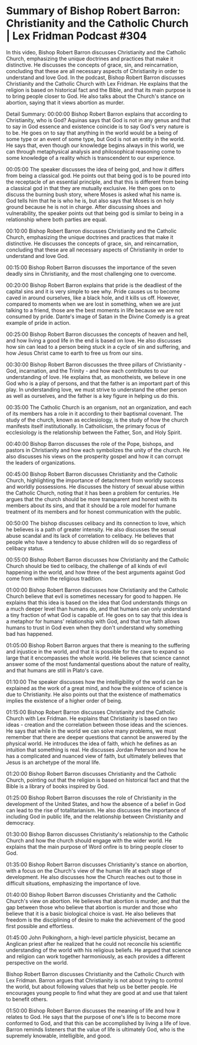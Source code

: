 # Summary of Bishop Robert Barron: Christianity and the Catholic Church | Lex Fridman Podcast #304

In this video, Bishop Robert Barron discusses Christianity and the Catholic Church, emphasizing the unique doctrines and practices that make it distinctive. He discusses the concepts of grace, sin, and reincarnation, concluding that these are all necessary aspects of Christianity in order to understand and love God.
In the podcast, Bishop Robert Barron discusses Christianity and the Catholic Church with Lex Fridman. He explains that the religion is based on historical fact and the Bible, and that its main purpose is to bring people closer to God. He also talks about the Church's stance on abortion, saying that it views abortion as murder.

Detail Summary: 
00:00:00
Bishop Robert Barron explains that according to Christianity, who is God? Aquinas says that God is not in any genus and that to say in God essence and existence coincide is to say God's very nature is to be. He goes on to say that anything in the world would be a being of some type or an event of some type, but God is not an entity in the world. He says that, even though our knowledge begins always in this world, we can through metaphysical analysis and philosophical reasoning come to some knowledge of a reality which is transcendent to our experience.

00:05:00
The speaker discusses the idea of being god, and how it differs from being a classical god. He points out that being god is to be poured into the receptacle of an essential principle, and that this is different from being a classical god in that they are mutually exclusive. He then goes on to discuss the burning bush story, where Moses is asked what his name is. God tells him that he is who he is, but also says that Moses is on holy ground because he is not in charge. After discussing shoes and vulnerability, the speaker points out that being god is similar to being in a relationship where both parties are equal.

00:10:00
Bishop Robert Barron discusses Christianity and the Catholic Church, emphasizing the unique doctrines and practices that make it distinctive. He discusses the concepts of grace, sin, and reincarnation, concluding that these are all necessary aspects of Christianity in order to understand and love God.

00:15:00
Bishop Robert Barron discusses the importance of the seven deadly sins in Christianity, and the most challenging one to overcome.

00:20:00
Bishop Robert Barron explains that pride is the deadliest of the capital sins and it is very simple to see why. Pride causes us to become caved in around ourselves, like a black hole, and it kills us off. However, compared to moments when we are lost in something, when we are just talking to a friend, those are the best moments in life because we are not consumed by pride. Dante's image of Satan in the Divine Comedy is a great example of pride in action.

00:25:00
Bishop Robert Barron discusses the concepts of heaven and hell, and how living a good life in the end is based on love. He also discusses how sin can lead to a person being stuck in a cycle of sin and suffering, and how Jesus Christ came to earth to free us from our sins.

00:30:00
Bishop Robert Barron discusses the three pillars of Christianity - God, incarnation, and the Trinity - and how each contributes to our understanding of love. He explains that, as monotheists, we believe in one God who is a play of persons, and that the father is an important part of this play. In understanding love, we must strive to understand the other person as well as ourselves, and the father is a key figure in helping us do this.

00:35:00
The Catholic Church is an organism, not an organization, and each of its members has a role in it according to their baptismal covenant. The study of the church, known as ecclesiology, is the study of how the church manifests itself institutionally. In Catholicism, the primary focus of ecclesiology is the relationship between the Father, Son, and Holy Spirit.

00:40:00
Bishop Barron discusses the role of the Pope, bishops, and pastors in Christianity and how each symbolizes the unity of the church. He also discusses his views on the prosperity gospel and how it can corrupt the leaders of organizations.

00:45:00
Bishop Robert Barron discusses Christianity and the Catholic Church, highlighting the importance of detachment from worldly success and worldly possessions. He discusses the history of sexual abuse within the Catholic Church, noting that it has been a problem for centuries. He argues that the church should be more transparent and honest with its members about its sins, and that it should be a role model for humane treatment of its members and for honest communication with the public.

00:50:00
The bishop discusses celibacy and its connection to love, which he believes is a path of greater intensity. He also discusses the sexual abuse scandal and its lack of correlation to celibacy. He believes that people who have a tendency to abuse children will do so regardless of celibacy status.

00:55:00
Bishop Robert Barron discusses how Christianity and the Catholic Church should be tied to celibacy, the challenge of all kinds of evil happening in the world, and how three of the best arguments against God come from within the religious tradition.

01:00:00
Bishop Robert Barron discusses how Christianity and the Catholic Church believe that evil is sometimes necessary for good to happen. He explains that this idea is based on the idea that God understands things on a much deeper level than humans do, and that humans can only understand a tiny fraction of what God is capable of. He goes on to say that this idea is a metaphor for humans' relationship with God, and that true faith allows humans to trust in God even when they don't understand why something bad has happened.

01:05:00
Bishop Robert Barron argues that there is meaning to the suffering and injustice in the world, and that it is possible for the cave to expand so large that it encompasses the whole world. He believes that science cannot answer some of the most fundamental questions about the nature of reality, and that humans are still in Plato's cave.

01:10:00
The speaker discusses how the intelligibility of the world can be explained as the work of a great mind, and how the existence of science is due to Christianity. He also points out that the existence of mathematics implies the existence of a higher order of being.

01:15:00
Bishop Robert Barron discusses Christianity and the Catholic Church with Lex Fridman. He explains that Christianity is based on two ideas - creation and the correlation between those ideas and the sciences. He says that while in the world we can solve many problems, we must remember that there are deeper questions that cannot be answered by the physical world. He introduces the idea of faith, which he defines as an intuition that something is real. He discusses Jordan Peterson and how he has a complicated and nuanced view of faith, but ultimately believes that Jesus is an archetype of the moral life.

01:20:00
Bishop Robert Barron discusses Christianity and the Catholic Church, pointing out that the religion is based on historical fact and that the Bible is a library of books inspired by God.

01:25:00
Bishop Robert Barron discusses the role of Christianity in the development of the United States, and how the absence of a belief in God can lead to the rise of totalitarianism. He also discusses the importance of including God in public life, and the relationship between Christianity and democracy.

01:30:00
Bishop Barron discusses Christianity's relationship to the Catholic Church and how the church should engage with the wider world. He explains that the main purpose of Word onfire is to bring people closer to God.

01:35:00
Bishop Robert Barron discusses Christianity's stance on abortion, with a focus on the Church's view of the human life at each stage of development. He also discusses how the Church reaches out to those in difficult situations, emphasizing the importance of love.

01:40:00
Bishop Robert Barron discusses Christianity and the Catholic Church's view on abortion. He believes that abortion is murder, and that the gap between those who believe that abortion is murder and those who believe that it is a basic biological choice is vast. He also believes that freedom is the disciplining of desire to make the achievement of the good first possible and effortless.

01:45:00
John Polkinghorn, a high-level particle physicist, became an Anglican priest after he realized that he could not reconcile his scientific understanding of the world with his religious beliefs. He argued that science and religion can work together harmoniously, as each provides a different perspective on the world.

Bishop Robert Barron discusses Christianity and the Catholic Church with Lex Fridman. Barron argues that Christianity is not about trying to control the world, but about following values that help us be better people. He encourages young people to find what they are good at and use that talent to benefit others.

01:50:00
Bishop Robert Barron discusses the meaning of life and how it relates to God. He says that the purpose of one's life is to become more conformed to God, and that this can be accomplished by living a life of love. Barron reminds listeners that the value of life is ultimately God, who is the supremely knowable, intelligible, and good.

